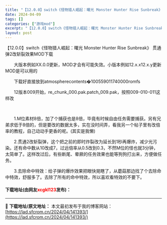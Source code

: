 ```yaml
---
title: "【12.0.0】switch《怪物猎人崛起：曙光 Monster Hunter Rise Sunbreak》 贯通弹2改斩裂效果MOD下载"
date: 2024-04-09
tags: []
categories: ["游戏mod"]
excerpt: "【12.0.0】switch《怪物猎人崛起：曙光 Monster Hunter Rise Sunbreak》 贯通弹2改斩裂效果MOD下载 　　大版本例如XX.0.0更新，MOD才会有可能失效。小版本例如12.x.x12.x.y更新MOD是可以用的 　　下载好直接放到atmosphereconten&hellip;"
layout: post
---
```


 <p>【12.0.0】switch《怪物猎人崛起：曙光 Monster Hunter Rise Sunbreak》 贯通弹2改斩裂效果MOD下载</p> <p>　　大版本例如XX.0.0更新，MOD才会有可能失效。小版本例如12.x.x12.x.y更新MOD是可以用的</p> <p>　　下载好直接放到atmospherecontents�100559011740000romfs</p> <p>　　12版本009开始，re_chunk_000.pak.patch_009.pak，按照009-010-011这样改</p> <p align="center">&nbsp;</p> <p>　　1.M位素材8倍，加了个捕获也是8倍，毕竟有时候自由任务需要捕获。另有兄弟求低于8倍的，但是要改的数据太多，实在没时间弄，看我另一个帖子里有改倍率的教程，自己动动手更香的呢。(其实是我懒)</p> <p>　　2.贯通2改斩裂弹，这个把之前的即时炸裂改为延长到1秒再爆炸，减少光污染。还有命中数从10改成7，过远倍率从0.5改到0.3，不然M位的怪也就3分钟，太简单了。这样改过后，有些断尾、晕厥的任务效果也能等狗狗打出来，方便做任务。</p> <p>　　3.去除命中特效：给子弹的爆炸效果把眼快晃瞎了，从蘑菇那边找了个去除命中特效，舒服多了。去除了所有的命中特效，所以喜欢看特效的不要下。</p> <p><h4>下载地址(由网友<font color="red">xcgkl123</font>发布)：</h4></p> 

---
📖 **下载地址/原文地址：** 本文最初发布于我的博客网站：[https://lad.sfcrom.cn/2024/04/141393/](https://lad.sfcrom.cn/2024/04/141393/)
